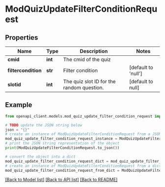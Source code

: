 # ModQuizUpdateFilterConditionRequest


## Properties

Name | Type | Description | Notes
------------ | ------------- | ------------- | -------------
**cmid** | **int** | The cmid of the quiz | 
**filtercondition** | **str** | Filter condition | [default to 'null']
**slotid** | **int** | The quiz slot ID for the random question. | [default to null]

## Example

```python
from openapi_client.models.mod_quiz_update_filter_condition_request import ModQuizUpdateFilterConditionRequest

# TODO update the JSON string below
json = "{}"
# create an instance of ModQuizUpdateFilterConditionRequest from a JSON string
mod_quiz_update_filter_condition_request_instance = ModQuizUpdateFilterConditionRequest.from_json(json)
# print the JSON string representation of the object
print(ModQuizUpdateFilterConditionRequest.to_json())

# convert the object into a dict
mod_quiz_update_filter_condition_request_dict = mod_quiz_update_filter_condition_request_instance.to_dict()
# create an instance of ModQuizUpdateFilterConditionRequest from a dict
mod_quiz_update_filter_condition_request_from_dict = ModQuizUpdateFilterConditionRequest.from_dict(mod_quiz_update_filter_condition_request_dict)
```
[[Back to Model list]](../README.md#documentation-for-models) [[Back to API list]](../README.md#documentation-for-api-endpoints) [[Back to README]](../README.md)


